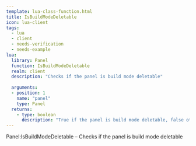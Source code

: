 ```yaml
---
template: lua-class-function.html
title: IsBuildModeDeletable
icon: lua-client
tags:
  - lua
  - client
  - needs-verification
  - needs-example
lua:
  library: Panel
  function: IsBuildModeDeletable
  realm: client
  description: "Checks if the panel is build mode deletable"
  
  arguments:
  - position: 1
    name: "panel"
    type: Panel
  returns:
    - type: boolean
      description: "True if the panel is build mode deletable, false otherwise"
---
```


<div class="lua__search__keywords">
Panel:IsBuildModeDeletable &#x2013; Checks if the panel is build mode deletable
</div>
